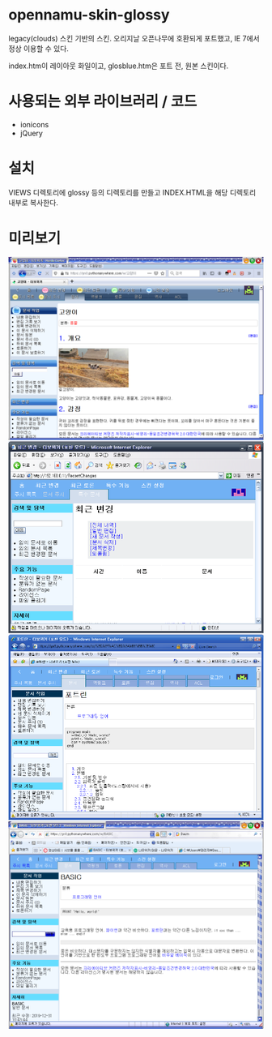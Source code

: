 # opennamu-skin-glossy
legacy(clouds) 스킨 기반의 스킨. 오리지날 오픈나무에 호환되게 포트했고, IE 7에서 정상 이용할 수 있다.

index.htm이 레이아웃 화일이고, glosblue.htm은 포트 전, 원본 스킨이다.

# 사용되는 외부 라이브러리 / 코드
- ionicons
- jQuery

# 설치
VIEWS 디렉토리에 glossy 등의 디렉토리를 만들고 INDEX.HTML을 해당 디렉토리 내부로 복사한다.

# 미리보기
![Firefox](https://github.com/gdl-888/opennamu-skin-glossy/raw/master/ff.bmp)
![IE 6](https://github.com/gdl-888/opennamu-skin-glossy/blob/master/ie6-glossy.bmp)
![IE 7](https://github.com/gdl-888/opennamu-skin-glossy/raw/master/777.bmp)
![IE 8](https://github.com/gdl-888/opennamu-skin-glossy/raw/master/888.bmp)
